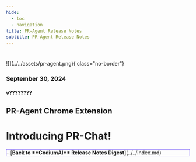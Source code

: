 ```yaml
---
hide:
  - toc
  - navigation
title: PR-Agent Release Notes
subtitle: PR-Agent Release Notes
---
```

#
<div markdown class="centered">
![](../../assets/pr-agent.png){ class="no-border"}

### September 30, 2024
#### v????????

<div class="content" markdown>
<div class="bg-black" markdown>

## PR-Agent Chrome Extension
# Introducing **PR-Chat!**

<div class="left-padding" markdown>




<div class="centered" markdown>

<div class="grid cards" style="border: 1px solid #765bfa;" markdown>
- [<b class="green">Back to **CodiumAI** Release Notes Digest</b>](../../index.md)
</div>

</div>

</div>
</div>
</div>
</div>